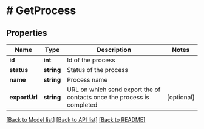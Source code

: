 # # GetProcess

## Properties

Name | Type | Description | Notes
------------ | ------------- | ------------- | -------------
**id** | **int** | Id of the process |
**status** | **string** | Status of the process |
**name** | **string** | Process name |
**exportUrl** | **string** | URL on which send export the of contacts once the process is completed | [optional]

[[Back to Model list]](../../README.md#models) [[Back to API list]](../../README.md#endpoints) [[Back to README]](../../README.md)
